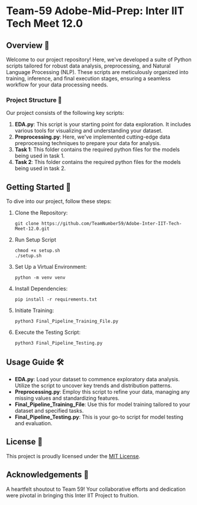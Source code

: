 
# Team-59 Adobe-Mid-Prep: Inter IIT Tech Meet 12.0

## Overview 🌟
Welcome to our project repository! Here, we've developed a suite of Python scripts tailored for robust data analysis, preprocessing, and Natural Language Processing (NLP). These scripts are meticulously organized into training, inference, and final execution stages, ensuring a seamless workflow for your data processing needs.

### Project Structure 📁
Our project consists of the following key scripts:

1. **EDA.py**: This script is your starting point for data exploration. It includes various tools for visualizing and understanding your dataset.
2. **Preprocessing.py**: Here, we've implemented cutting-edge data preprocessing techniques to prepare your data for analysis.
3. **Task 1**: This folder contains the required python files for the models being used in task 1.
4. **Task 2**: This folder contains the required python files for the models being used in task 2.

## Getting Started 🚀
To dive into our project, follow these steps:

1. Clone the Repository:
   ```shell
   git clone https://github.com/TeamNumber59/Adobe-Inter-IIT-Tech-Meet-12.0.git
   ```
2. Run Setup Script
   ```shell
   chmod +x setup.sh
   ./setup.sh
   ```
3. Set Up a Virtual Environment:
   ```shell
   python -m venv venv
   ```
4. Install Dependencies:
   ```shell
   pip install -r requirements.txt
   ```
5. Initiate Training:
   ```shell
   python3 Final_Pipeline_Training_File.py
   ```
6. Execute the Testing Script:
   ```shell
   python3 Final_Pipeline_Testing.py
   ```

## Usage Guide 🛠️
- **EDA.py**: Load your dataset to commence exploratory data analysis. Utilize the script to uncover key trends and distribution patterns.
- **Preprocessing.py**: Employ this script to refine your data, managing any missing values and standardizing features.
- **Final_Pipeline_Training_File**: Use this for model training tailored to your dataset and specified tasks.
- **Final_Pipeline_Testing.py**: This is your go-to script for model testing and evaluation.

## License 📄
This project is proudly licensed under the [MIT License](LICENSE).

## Acknowledgements 💖
A heartfelt shoutout to Team 59! Your collaborative efforts and dedication were pivotal in bringing this Inter IIT Project to fruition.
